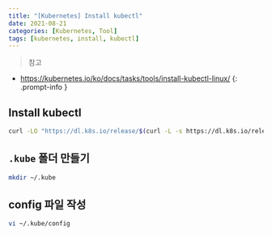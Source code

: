 ```yaml
---
title: "[Kubernetes] Install kubectl"
date: 2021-08-21
categories: [Kubernetes, Tool]
tags: [kubernetes, install, kubectl]
---
```


> 참고
- <https://kubernetes.io/ko/docs/tasks/tools/install-kubectl-linux/>
{: .prompt-info }


## Install kubectl

```bash
curl -LO "https://dl.k8s.io/release/$(curl -L -s https://dl.k8s.io/release/stable.txt)/bin/linux/amd64/kubectl"
```

## `.kube` 폴더 만들기

```bash
mkdir ~/.kube
```

## config 파일 작성

```bash
vi ~/.kube/config
```